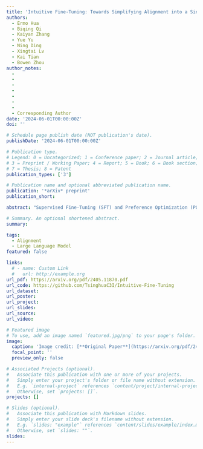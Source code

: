 ```yaml
---
title: 'Intuitive Fine-Tuning: Towards Simplifying Alignment into a Single Process'
authors:
  - Ermo Hua
  - Biqing Qi
  - Kaiyan Zhang
  - Yue Yu
  - Ning Ding
  - Xingtai Lv
  - Kai Tian
  - Bowen Zhou
author_notes:
  - 
  - 
  - 
  - 
  - 
  - 
  - 
  - Corresponding Author
date: '2024-06-01T00:00:00Z'
doi: ''

# Schedule page publish date (NOT publication's date).
publishDate: '2024-06-01T00:00:00Z'

# Publication type.
# Legend: 0 = Uncategorized; 1 = Conference paper; 2 = Journal article;
# 3 = Preprint / Working Paper; 4 = Report; 5 = Book; 6 = Book section;
# 7 = Thesis; 8 = Patent
publication_types: ['3']

# Publication name and optional abbreviated publication name.
publication: '*arXiv* preprint'
publication_short: 

abstract: "Supervised Fine-Tuning (SFT) and Preference Optimization (PO) are two fundamental processes for enhancing the capabilities of Language Models (LMs) post pre-training, aligning them better with human preferences. Although SFT advances in training efficiency, PO delivers better alignment, thus they are often combined. However, common practices simply apply them sequentially without integrating their optimization objectives, ignoring the opportunities to bridge their paradigm gap and take the strengths from both. To obtain a unified understanding, we interpret SFT and PO with two sub-processes -- Preference Estimation and Transition Optimization -- defined at token level within the Markov Decision Process (MDP) framework. This modeling shows that SFT is only a specialized case of PO with inferior estimation and optimization. PO evaluates the quality of model's entire generated answer, whereas SFT only scores predicted tokens based on preceding tokens from target answers. Therefore, SFT overestimates the ability of model, leading to inferior optimization. Building on this view, we introduce Intuitive Fine-Tuning (IFT) to integrate SFT and Preference Optimization into a single process. IFT captures LMs' intuitive sense of the entire answers through a temporal residual connection, but it solely relies on a single policy and the same volume of non-preference-labeled data as SFT. Our experiments show that IFT performs comparably or even superiorly to sequential recipes of SFT and some typical Preference Optimization methods across several tasks, particularly those requires generation, reasoning, and fact-following abilities. An explainable Frozen Lake game further validates the effectiveness of IFT for getting competitive policy."

# Summary. An optional shortened abstract.
summary: 

tags:
  - Alignment
  - Large Language Model
featured: false

links:
  # - name: Custom Link
  #   url: http://example.org
url_pdf: https://arxiv.org/pdf/2405.11870.pdf
url_code: https://github.com/TsinghuaC3I/Intuitive-Fine-Tuning
url_dataset: 
url_poster: 
url_project: 
url_slides: 
url_source: 
url_video: 

# Featured image
# To use, add an image named `featured.jpg/png` to your page's folder.
image:
  caption: 'Image credit: [**Original Paper**](https://arxiv.org/pdf/2405.11870.pdf)'
  focal_point: ''
  preview_only: false

# Associated Projects (optional).
#   Associate this publication with one or more of your projects.
#   Simply enter your project's folder or file name without extension.
#   E.g. `internal-project` references `content/project/internal-project/index.md`.
#   Otherwise, set `projects: []`.
projects: []

# Slides (optional).
#   Associate this publication with Markdown slides.
#   Simply enter your slide deck's filename without extension.
#   E.g. `slides: "example"` references `content/slides/example/index.md`.
#   Otherwise, set `slides: ""`.
slides:
---
```

